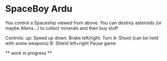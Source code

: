 # SpaceBoy Ardu
You control a Spaceship viewed from above. You can destroy asteroids (or maybe Aliens...) to collect minerals and then buy stuff

Controls:
up:          Speed up
down:        Brake
left/right:  Turn 
A:           Shoot (can be held with some weapons)
B:           Shield
left+right   Pause game



** work in progress **

